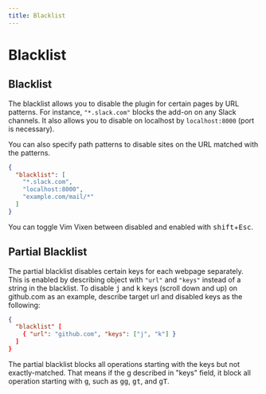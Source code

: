 ```yaml
---
title: Blacklist
---
```


# Blacklist

## Blacklist

The blacklist allows you to disable the plugin for certain pages by URL patterns.
For instance, `"*.slack.com"` blocks the add-on on any Slack channels.
It also allows you to disable on localhost by `localhost:8000` (port is necessary).

You can also specify path patterns to disable sites on the URL matched with the patterns.

```json
{
  "blacklist": [
    "*.slack.com",
    "localhost:8000",
    "example.com/mail/*"
  ]
}
```

You can toggle Vim Vixen between disabled and enabled with <kbd>shift</kbd>+<kbd>Esc</kbd>.

## Partial Blacklist

The partial blacklist disables certain keys for each webpage separately.
This is enabled by describing object with `"url"` and `"keys"` instead of a string in the blacklist.
To disable <kbd>j</kbd> and <kbd>k</kbd> keys (scroll down and up) on github.com as an example, describe target url and disabled keys as the following:

```json
{
  "blacklist" [
    { "url": "github.com", "keys": ["j", "k"] }
  ]
}
```

The partial blacklist blocks all operations starting with the keys but not exactly-matched.
That means if the g described in "keys" field, it block all operation starting with <kbd>g</kbd>, such as <kbd>g</kbd><kbd>g</kbd>, <kbd>g</kbd><kbd>t</kbd>, and <kbd>g</kbd><kbd>T</kbd>.
